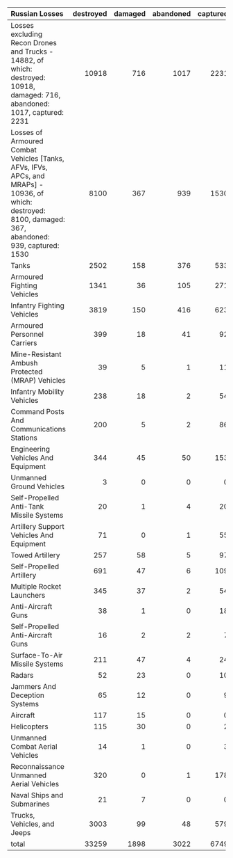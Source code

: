 | Russian Losses                                                                                                                                           |   destroyed |   damaged |   abandoned |   captured |   total |
|:---------------------------------------------------------------------------------------------------------------------------------------------------------|------------:|----------:|------------:|-----------:|--------:|
| Losses excluding Recon Drones and Trucks - 14882, of which: destroyed: 10918, damaged: 716, abandoned: 1017, captured: 2231                              |       10918 |       716 |        1017 |       2231 |   14882 |
| Losses of Armoured Combat Vehicles [Tanks, AFVs, IFVs, APCs, and MRAPs] - 10936, of which: destroyed: 8100, damaged: 367, abandoned: 939, captured: 1530 |        8100 |       367 |         939 |       1530 |   10936 |
| Tanks                                                                                                                                                    |        2502 |       158 |         376 |        533 |    3569 |
| Armoured Fighting Vehicles                                                                                                                               |        1341 |        36 |         105 |        271 |    1753 |
| Infantry Fighting Vehicles                                                                                                                               |        3819 |       150 |         416 |        623 |    5008 |
| Armoured Personnel Carriers                                                                                                                              |         399 |        18 |          41 |         92 |     550 |
| Mine-Resistant Ambush Protected  (MRAP) Vehicles                                                                                                         |          39 |         5 |           1 |         11 |      56 |
| Infantry Mobility Vehicles                                                                                                                               |         238 |        18 |           2 |         54 |     312 |
| Command Posts And Communications Stations                                                                                                                |         200 |         5 |           2 |         86 |     293 |
| Engineering Vehicles And Equipment                                                                                                                       |         344 |        45 |          50 |        153 |     592 |
| Unmanned Ground Vehicles                                                                                                                                 |           3 |         0 |           0 |          0 |       3 |
| Self-Propelled Anti-Tank Missile Systems                                                                                                                 |          20 |         1 |           4 |         20 |      45 |
| Artillery Support Vehicles And Equipment                                                                                                                 |          71 |         0 |           1 |         55 |     127 |
| Towed Artillery                                                                                                                                          |         257 |        58 |           5 |         97 |     417 |
| Self-Propelled Artillery                                                                                                                                 |         691 |        47 |           6 |        109 |     853 |
| Multiple Rocket Launchers                                                                                                                                |         345 |        37 |           2 |         54 |     438 |
| Anti-Aircraft Guns                                                                                                                                       |          38 |         1 |           0 |         18 |      57 |
| Self-Propelled Anti-Aircraft Guns                                                                                                                        |          16 |         2 |           2 |          7 |      27 |
| Surface-To-Air Missile Systems                                                                                                                           |         211 |        47 |           4 |         24 |     286 |
| Radars                                                                                                                                                   |          52 |        23 |           0 |         10 |      85 |
| Jammers And Deception Systems                                                                                                                            |          65 |        12 |           0 |          9 |      86 |
| Aircraft                                                                                                                                                 |         117 |        15 |           0 |          0 |     132 |
| Helicopters                                                                                                                                              |         115 |        30 |           0 |          2 |     147 |
| Unmanned Combat Aerial Vehicles                                                                                                                          |          14 |         1 |           0 |          3 |      18 |
| Reconnaissance Unmanned Aerial Vehicles                                                                                                                  |         320 |         0 |           1 |        178 |     499 |
| Naval Ships and Submarines                                                                                                                               |          21 |         7 |           0 |          0 |      28 |
| Trucks, Vehicles, and Jeeps                                                                                                                              |        3003 |        99 |          48 |        579 |    3729 |
| total                                                                                                                                                    |       33259 |      1898 |        3022 |       6749 |   44928 |